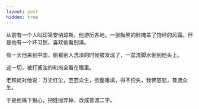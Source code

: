 ```yaml
---
layout: post
hidden: true
---
```

从前有一个人叫印第安纳琼斯，他游历各地，一张黝黑的脸掩盖了饱经的风霜。但是他有一个坏习惯，喜欢偷看别澡。

有一天他来到中国，偷看别人洗澡的时候被发现了，一盆洗脚水倒到他头上。

这一切，被打酱油的和尚全看在眼里。

老和尚对他说：万丈红尘，芸芸众生，欲壑难填，得不偿失，我佛慈悲，普渡众生。

于是他痛下狠心，把姓抛弃掉，改成普渡二字。